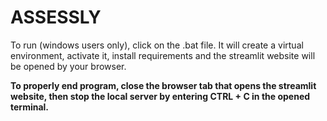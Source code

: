 # ASSESSLY
 
To run (windows users only), click on the .bat file. It will create a virtual environment, activate it, install requirements and the streamlit website will be opened by your browser.

**To properly end program, close the browser tab that opens the streamlit website, then stop the local server by entering CTRL + C in the opened terminal.**
